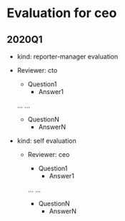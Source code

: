 # Evaluation for ceo

## 2020Q1

  * kind: reporter-manager evaluation
  * Reviewer: cto

    * Question1
      * Answer1

    ...
    ...

    * QuestionN
      * AnswerN

* kind: self evaluation
  * Reviewer: ceo

    * Question1
      * Answer1

    ...
    ...

    * QuestionN
      * AnswerN
